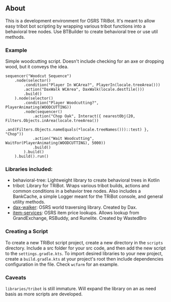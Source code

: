 ## About
This is a development environment for OSRS TRiBot. It's meant to allow easy tribot bot scripting by wrapping
various tribot functions into a behavioral tree nodes. Use BTBuilder to create behavioral tree or use util methods.

### Example <br>
Simple woodcutting script. Doesn't include checking for an axe or dropping wood, but it conveys the idea. 
```
sequencer("Woodcut Sequence")
    .node(selector()
        .condition("Player In WCArea?", PlayerIn(locale.treeArea()))
        .action("DaxWalk WCArea", DaxWalk(locale.destTile()))
        .build()
    ).node(selector()
        .condition("Player Woodcutting?", PlayerAnimating(WOODCUTTING))
        .node(sequencer()
            .action("Chop Oak", Interact({ nearestObj(20, Filters.Objects.inArea(locale.treeArea())
                .and(Filters.Objects.nameEquals(*locale.treeNames()))::test) }, "Chop"))
            .action("Wait Woodcutting", WaitFor(PlayerAnimating(WOODCUTTING), 5000))
            .build()
        ).build()
    ).build().run()
```

### Libraries included: <br>
- behavioral-tree: Lightweight library to create behavioral trees in Kotlin
- tribot: Library for TRiBot. Wraps various tribot builds, actions and common conditions in a behavior tree nodes. 
  Also includes a BankCache, a simple Logger meant for the TRiBot console, and general utility methods.
- <a href="https://github.com/itsdax/Runescape-Web-Walker-Engine">dax-walker</a>: OSRS world traversing library. Created by Dax.
- <a href="https://gitlab.com/WBScripting/rs-item-services">item-services</a>: OSRS item price lookups. Allows lookup 
from GrandExchange, RSBuddy, and Runelite. Created by WastedBro


### Creating a Script <br>
To create a new TRiBot script project, create a new directory in the `scripts` directory. Include a src folder for your 
src code, and then add the new script to the `settings.gradle.kts`. To import desired libraries to your new project, 
create a `build.gradle.kts` at your project's root then include dependencies configuration in the file. Check `wcfarm` 
for an example.

### Caveats <br>
`libraries/tribot` is still immature. Will expand the library on an as need basis as more scripts are developed. 
